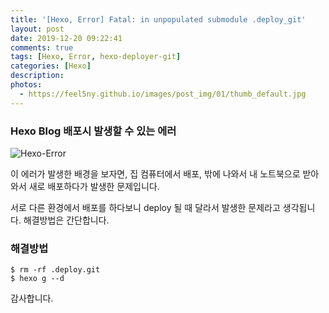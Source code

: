 ```yaml
---
title: '[Hexo, Error] Fatal: in unpopulated submodule .deploy_git'
layout: post
date: 2019-12-20 09:22:41
comments: true
tags: [Hexo, Error, hexo-deployer-git]
categories: [Hexo]
description: 
photos: 
  - https://feel5ny.github.io/images/post_img/01/thumb_default.jpg
---
```


### Hexo Blog 배포시 발생할 수 있는 에러
<img src="https://i.ibb.co/1fmH5vf/Hexo-Error.png" alt="Hexo-Error" border="0" style="max-width=100%; height: auto"><br>

이 에러가 발생한 배경을 보자면, 집 컴퓨터에서 배포, 밖에 나와서 내 노트북으로 받아와서 새로 배포하다가 발생한 문제입니다.

서로 다른 환경에서 배포를 하다보니 deploy 될 때 달라서 발생한 문제라고 생각됩니다.
해결방법은 간단합니다.

### 해결방법
``` shell
$ rm -rf .deploy.git
$ hexo g --d
```

감사합니다.